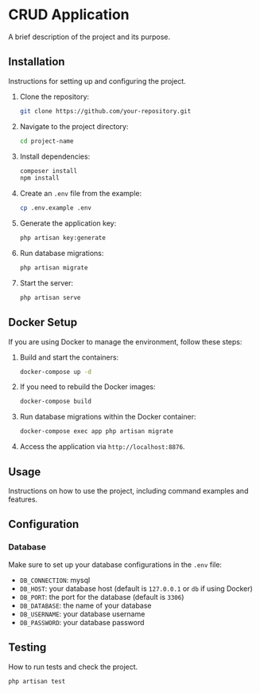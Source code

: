 # CRUD Application

A brief description of the project and its purpose.

## Installation

Instructions for setting up and configuring the project.

1. Clone the repository:
    ```bash
    git clone https://github.com/your-repository.git
    ```

2. Navigate to the project directory:
    ```bash
    cd project-name
    ```

3. Install dependencies:
    ```bash
    composer install
    npm install
    ```

4. Create an `.env` file from the example:
    ```bash
    cp .env.example .env
    ```

5. Generate the application key:
    ```bash
    php artisan key:generate
    ```

6. Run database migrations:
    ```bash
    php artisan migrate
    ```

7. Start the server:
    ```bash
    php artisan serve
    ```

## Docker Setup

If you are using Docker to manage the environment, follow these steps:

1. Build and start the containers:
    ```bash
    docker-compose up -d
    ```

2. If you need to rebuild the Docker images:
    ```bash
    docker-compose build
    ```

3. Run database migrations within the Docker container:
    ```bash
    docker-compose exec app php artisan migrate
    ```

4. Access the application via `http://localhost:8876`.

## Usage

Instructions on how to use the project, including command examples and features.

## Configuration

### Database

Make sure to set up your database configurations in the `.env` file:

- `DB_CONNECTION`: mysql
- `DB_HOST`: your database host (default is `127.0.0.1` or `db` if using Docker)
- `DB_PORT`: the port for the database (default is `3306`)
- `DB_DATABASE`: the name of your database
- `DB_USERNAME`: your database username
- `DB_PASSWORD`: your database password

## Testing

How to run tests and check the project.

```bash
php artisan test
